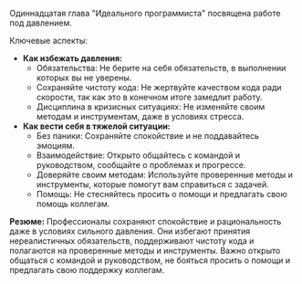 Одиннадцатая глава "Идеального программиста" посвящена работе под давлением.

Ключевые аспекты:

*   **Как избежать давления:**
    *   Обязательства: Не берите на себя обязательств, в выполнении которых вы не уверены.
    *   Сохраняйте чистоту кода: Не жертвуйте качеством кода ради скорости, так как это в конечном итоге замедлит работу.
    *   Дисциплина в кризисных ситуациях: Не изменяйте своим методам и инструментам, даже в условиях стресса.
*   **Как вести себя в тяжелой ситуации:**
    *   Без паники: Сохраняйте спокойствие и не поддавайтесь эмоциям.
    *   Взаимодействие: Открыто общайтесь с командой и руководством, сообщайте о проблемах и прогрессе.
    *   Доверяйте своим методам: Используйте проверенные методы и инструменты, которые помогут вам справиться с задачей.
    *   Помощь: Не стесняйтесь просить о помощи и предлагать свою помощь коллегам.

**Резюме:** Профессионалы сохраняют спокойствие и рациональность даже в условиях сильного давления. Они избегают принятия нереалистичных обязательств, поддерживают чистоту кода и полагаются на проверенные методы и инструменты. Важно открыто общаться с командой и руководством, не бояться просить о помощи и предлагать свою поддержку коллегам.